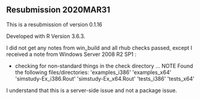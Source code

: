 ## Resubmission 2020MAR31

This is a resubmission of version 0.1.16

Developed with R Version 3.6.3.

I did not get any notes from win_build and all rhub checks passed, except I received a note from Windows Server 2008 R2 SP1 :

* checking for non-standard things in the check directory ... NOTE
Found the following files/directories:
  'examples_i386' 'examples_x64' 'simstudy-Ex_i386.Rout'
  'simstudy-Ex_x64.Rout' 'tests_i386' 'tests_x64'
  
I understand that this is a server-side issue and not a package issue.


